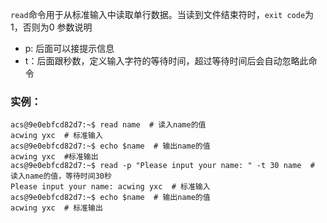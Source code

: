 `read`命令用于从标准输入中读取单行数据。当读到文件结束符时，`exit code`为1，否则为0
参数说明

- p: 后面可以接提示信息
- t：后面跟秒数，定义输入字符的等待时间，超过等待时间后会自动忽略此命令

### 实例：
```shell
acs@9e0ebfcd82d7:~$ read name  # 读入name的值
acwing yxc  # 标准输入
acs@9e0ebfcd82d7:~$ echo $name  # 输出name的值
acwing yxc  #标准输出
acs@9e0ebfcd82d7:~$ read -p "Please input your name: " -t 30 name  # 读入name的值，等待时间30秒
Please input your name: acwing yxc  # 标准输入
acs@9e0ebfcd82d7:~$ echo $name  # 输出name的值
acwing yxc  # 标准输出
```

